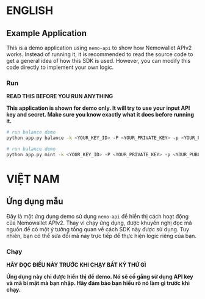 # ENGLISH
## **Example Application**

This is a demo application using `nemo-api` to show how Nemowallet APIv2 works. 
Instead of running it, it is recommended to read the source code to get a general idea of
how this SDK is used. However, you can modify this code directly to implement your own logic.

### **Run**

**READ THIS BEFORE YOU RUN ANYTHING**

**This application is shown for demo only. It will try to use your input API key and secret. Make sure you know exactly what it does before running it.**

```bash
# run balance demo
python app.py balance -k <YOUR_KEY_ID> -P <YOUR_PRIVATE_KEY> -p <YOUR_PUBLIC_KEY> -u <API_URL>

# run balance demo
python app.py mint -k <YOUR_KEY_ID> -P <YOUR_PRIVATE_KEY> -p <YOUR_PUBLIC_KEY> -u <API_URL>
```


# VIỆT NAM

## **Ứng dụng mẫu**

Đây là một ứng dụng demo sử dụng `nemo-api` để hiển thị cách hoạt động của Nemowallet APIv2. 
Thay vì chạy ứng dụng, được khuyến nghị đọc mã nguồn để có một ý tưởng tổng quan về cách SDK này được sử dụng. Tuy nhiên, bạn có thể sửa đổi mã này trực tiếp để thực hiện logic riêng của bạn.

### **Chạy**

**HÃY ĐỌC ĐIỀU NÀY TRƯỚC KHI CHẠY BẤT KỲ THỨ GÌ**

**Ứng dụng này chỉ được hiển thị để demo. Nó sẽ cố gắng sử dụng API key và mã bí mật mà bạn nhập. Hãy đảm bảo bạn hiểu rõ nó làm gì trước khi chạy.**